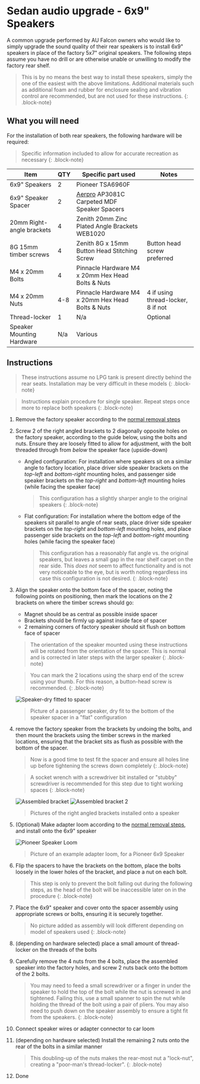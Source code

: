 # Sedan audio upgrade - 6x9" Speakers

A common upgrade performed by AU Falcon owners who would like to simply upgrade the sound quality of their rear speakers is to install 6x9" speakers in place of the factory 5x7" original speakers. The following steps assume you have no drill or are otherwise unable or unwilling to modify the factory rear shelf.

> This is by no means the best way to install these speakers, simply the one of the easiest with the above limitations. Additional materials such as additional foam and rubber for enclosure sealing and vibration control are recommended, but are not used for these instructions.
{: .block-note}

## What you will need

For the installation of both rear speakers, the following hardware will be required:

> Specific information included to allow for accurate recreation as necessary
{: .block-note}

| Item | QTY | Specific part used | Notes |
| --- | --- | --- | --- |
| 6x9" Speakers | 2 | Pioneer TSA6960F | |
| 6x9" Speaker Spacer | 2 | [Aerpro](../../../Credits.md#sources) AP3081C Carpeted MDF Speaker Spacers | |
| 20mm Right-angle brackets | 4 | Zenith 20mm Zinc Plated Angle Brackets WEB1020 | |
| 8G 15mm timber screws | 4 | Zenith 8G x 15mm Button Head Stitching Screw | Button head screw preferred |
| M4 x 20mm Bolts | 4 | Pinnacle Hardware M4 x 20mm Hex Head Bolts & Nuts | |
| M4 x 20mm Nuts | 4-8 | Pinnacle Hardware M4 x 20mm Hex Head Bolts & Nuts | 4 if using thread-locker, 8 if not | 
| Thread-locker | 1 | N/a | Optional |
| Speaker Mounting Hardware | N/a | Various | |

## Instructions

> These instructions assume no LPG tank is present directly behind the rear seats. Installation may be very difficult in these models
{: .block-note}

> Instructions explain procedure for single speaker. Repeat steps once more to replace both speakers
{: .block-note}

1. Remove the factory speaker according to the [normal removal steps](../Speakers.md#rear-speakers---sedan)
1. Screw 2 of the right angled brackets to 2 diagonally opposite holes on the factory speaker, according to the guide below, using the bolts and nuts. Ensure they are loosely fitted to allow for adjustment, with the bolt threaded through from *below* the speaker face (upside-down)

    - Angled configuration: For installation where speakers sit on a similar angle to factory location, place driver side speaker brackets on the *top-left* and *bottom-right* mounting holes, and passenger side speaker brackets on the *top-right* and *bottom-left* mounting holes (while facing the speaker face)

        > This configuration has a slightly sharper angle to the original speakers
        {: .block-note}

    - Flat configuration: For installation where the bottom edge of the speakers sit parallel to angle of rear seats, place driver side speaker brackets on the *top-right* and *bottom-left* mounting holes, and place passenger side brackets on the *top-left* and *bottom-right* mounting holes (while facing the speaker face)

        > This configuration has a reasonably flat angle vs. the original speakers, but leaves a small gap in the rear shelf carpet on the rear side. This *does not* seem to affect functionality and is not very noticeable to the eye, but is worth noting regardless ins case this configuration is not desired.
        {: .block-note}

1. Align the speaker onto the bottom face of the spacer, noting the following points on positioning, then mark the locations on the 2 brackets on where the timber screws should go:
    - Magnet should be as central as possible inside spacer
    - Brackets should be firmly up against inside face of spacer
    - 2 remaining corners of factory speaker should sit flush on bottom face of spacer

    > The orientation of the speaker mounted using these instructions will be rotated from the orientation of the spacer. This is normal and is corrected in later steps with the larger speaker
    {: .block-note}

    > You can mark the 2 locations using the sharp end of the screw using your thumb. For this reason, a button-head screw is recommended.
    {: .block-note}

    ![Speaker-dry fitted to spacer](./dry-fit-bracket-passenger-flat.jpg)

    > Picture of a passenger speaker, dry fit to the bottom of the speaker spacer in a "flat" configuration

1. remove the factory speaker from the brackets by undoing the bolts, and then mount the brackets using the timber screws in the marked locations, ensuring that the bracket sits as flush as possible with the bottom of the spacer.

    > Now is a good time to test fit the spacer and ensure all holes line up before tightening the screws down completely
    {: .block-note}

    > A socket wrench with a screwdriver bit installed or "stubby" screwdriver is recommended for this step due to tight working spaces
    {: .block-note}

    ![Assembled bracket](./assembled-bracket-passenger-flat.jpg)
    ![Assembled bracket 2](./assembled-bracket-passenger-flat-2.jpg)
    > Pictures of the right angled brackets installed onto a speaker

1. (Optional) Make adapter loom according to the [normal removal steps](../Speakers.md#rear-speakers---sedan), and install onto the 6x9" speaker

    ![Pioneer Speaker Loom](./speaker-loom-pioneer.jpg)
    > Picture of an example adapter loom, for a Pioneer 6x9 Speaker

1. Flip the spacers to have the brackets on the bottom, place the bolts loosely in the lower holes of the bracket, and place a nut on each bolt.

    > This step is only to prevent the bolt falling out during the following steps, as the head of the bolt will be inaccessible later on in the procedure
    {: .block-note}

1. Place the 6x9" speaker and cover onto the spacer assembly using appropriate screws or bolts, ensuring it is securely together.

    > No picture added as assembly will look different depending on model of speakers used
    {: .block-note}

1. (depending on hardware selected) place a small amount of thread-locker on the threads of the bolts

1. Carefully remove the 4 nuts from the 4 bolts, place the assembled speaker into the factory holes, and screw 2 nuts back onto the bottom of the 2 bolts.

    > You may need to feed a small screwdriver or a finger in under the speaker to hold the top of the bolt while the nut is screwed in and tightened. Failing this, use a small spanner to spin the nut while holding the thread of the bolt using a pair of pliers. You may also need to push down on the speaker assembly to ensure a tight fit from the speakers.
    {: .block-note}

1. Connect speaker wires or adapter connector to car loom

1. (depending on hardware selected) Install the remaining 2 nuts onto the rear of the bolts in a similar manner

    > This doubling-up of the nuts makes the rear-most nut a "lock-nut", creating a "poor-man's thread-locker".
    {: .block-note}

1. Done